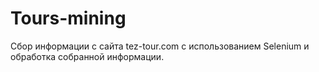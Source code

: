 # Tours-mining
Сбор информации с сайта tez-tour.com с использованием Selenium и обработка собранной информации.
